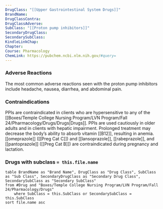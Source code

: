 ```yaml
---
DrugClass: "[[Upper Gastrointestinal System Drugs]]"
BrandName: 
DrugClassContra: 
DrugClassAdverse: 
SubClass: "[[Proton pump inhibitors]]"
SecondaryDrugClass: 
SecondarySubClass: 
KindleLinkChap: 
Chapter: 
Course: Pharmacology
ChemLink: https://pubchem.ncbi.nlm.nih.gov/#query=
---
```

### Adverse Reactions 
The most common adverse reactions seen with the proton pump inhibitors include headache, nausea, diarrhea, and abdominal pain.

### Contraindications
PPIs are contraindicated in clients who are hypersensitive to any of the [[Boxes/Temple College Nursing Program/LVN Program/Fall 24/Pharmacology/Drugs/Drugs|Drugs]]. PPIs are used cautiously in older adults and in clients with hepatic impairment. Prolonged treatment may decrease the body’s ability to absorb vitamin [[B12]], resulting in anemia. [[omeprazole]] ([[Preg Cat C]]) and [[lansoprazole]], [[rabeprazole]], and [[pantoprazole]] ([[Preg Cat B]]) are contraindicated during pregnancy and lactation.

### Drugs with subclass `= this.file.name`
```dataview
table BrandName as "Brand Name", DrugClass as "Drug Class", SubClass as "Sub Class", SecondaryDrugClass as "Secondary Drug Class", SecondarySubClass as "Secondary SubClass"
from #Drug and "Boxes/Temple College Nursing Program/LVN Program/Fall 24/Pharmacology/Drugs" 
	where SubClass = this.SubClass or SecondarySubClass = this.SubClass
sort file.name asc
```
